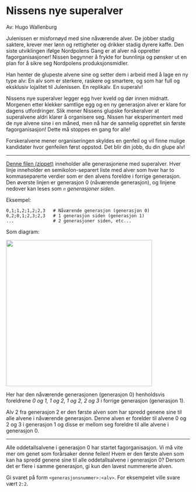 # Nissens nye superalver

Av: Hugo Wallenburg

Julenissen er misfornøyd med sine nåværende alver. De jobber stadig saktere, krever mer lønn og rettigheter og drikker stadig dyrere kaffe. Den siste utviklingen ifølge Nordpolens Gang er at alver nå oppretter fagorganisasjoner! Nissen begynner å frykte for bunnlinja og pønsker ut en plan for å sikre seg Nordpolens produksjonsmidler.

Han henter de glupeste alvene sine og setter dem i arbeid med å lage en ny type alv: En alv som er sterkere, raskere og smartere, og som har full og eksklusiv lojalitet til Julenissen. En replikalv. En superalv!

Nissens nye superalver legger egg hver kveld og dør innen midnatt. Morgenen etter klekker samtlige egg og en ny generasjon alver er klare for dagens utfordringer. Slik mener Nissens glupske forskeralver at superalvene aldri klarer å organisere seg. Nissen har eksperimentert med de nye alvene sine i en måned, men nå har de sannelig opprettet sin første fagorganisasjon! Dette må stoppes en gang for alle!

Forskeralvene mener organiseringen skyldes en genfeil og vil finne mulige kandidater hvor genfeilen først oppstod. Det blir din jobb, du din glupe alv!

______

[Denne filen (zippet)](https://julekalender.knowit.no/resources/2019-luke21/generations.txt.zip) inneholder alle generasjonene med superalver. Hver linje inneholder en semikolon-separert liste med alver som hver har to kommaseparerte verdier som er den alvens foreldre i forrige generasjon. Den øverste linjen er generasjon 0 (nåværende generasjon), og linjene nedover kan leses som _`n` generasjoner siden_.

Eksempel:

```
0,1;1,2;1,2;2,3   # Nåværende generasjon (generasjon 0)
0,2;0,1;2,3;2,3   # 1 generasjon siden (generasjon 1)
...               # 2 generasjoner siden, etc...
```

Som diagram:

<img src="https://julekalender.knowit.no/resources/2019-luke21/eksempel.png" style="width:400px">

Her har den nåværende generasjonen (generasjon 0) henholdsvis foreldrene _0 og 1, 1 og 2, 1 og 2, 2 og 3_ i forrige generasjon (generasjon 1).

Alv 2 fra generasjon 2 er den første alven som har spredd genene sine til alle alvene i nåværende generasjon. Denne alven er forelder til alvene 0 og 2 og 3 i generasjon 1 og disse er mellom seg foreldre til alle alvene i generasjon 0.

______

Alle oddetallsalvene i generasjon 0 har startet fagorganisasjon. Vi må vite mer om genet som forårsaker denne feilen! Hvem er den første alven som kan ha spredd genene sine til alle oddetallsalvene i generasjon 0? Dersom det er flere i samme generasjon, gi kun den lavest nummererte alven.

Gi svaret på form `<generasjonsnummer>:<alv>`. For eksempelet ville svare vært `2:2`.
